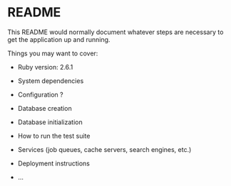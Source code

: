 # README

This README would normally document whatever steps are necessary to get the
application up and running.

Things you may want to cover:

* Ruby version: 2.6.1

* System dependencies

* Configuration ?

* Database creation

* Database initialization

* How to run the test suite

* Services (job queues, cache servers, search engines, etc.)

* Deployment instructions

* ...
